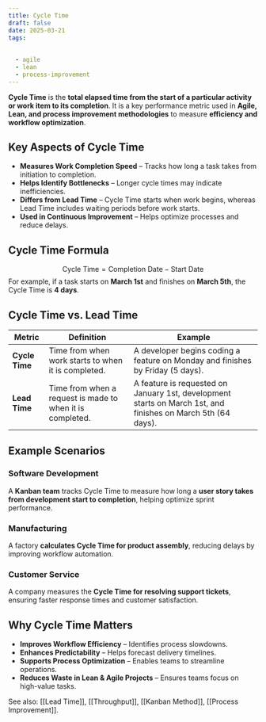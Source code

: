 ```yaml
---
title: Cycle Time
draft: false
date: 2025-03-21
tags:
  
  
  - agile
  - lean
  - process-improvement
---
```


**Cycle Time** is the **total elapsed time from the start of a particular activity or work item to its completion**. It is a key performance metric used in **Agile, Lean, and process improvement methodologies** to measure **efficiency and workflow optimization**.

## **Key Aspects of Cycle Time**
- **Measures Work Completion Speed** – Tracks how long a task takes from initiation to completion.
- **Helps Identify Bottlenecks** – Longer cycle times may indicate inefficiencies.
- **Differs from Lead Time** – Cycle Time starts when work begins, whereas Lead Time includes waiting periods before work starts.
- **Used in Continuous Improvement** – Helps optimize processes and reduce delays.

## **Cycle Time Formula**
$$
\text{Cycle Time} = \text{Completion Date} - \text{Start Date}
$$
For example, if a task starts on **March 1st** and finishes on **March 5th**, the Cycle Time is **4 days**.

## **Cycle Time vs. Lead Time**
| **Metric**       | **Definition** | **Example** |
|-----------------|------------------------------------------------|------------------------------------------------|
| **Cycle Time**  | Time from when work starts to when it is completed. | A developer begins coding a feature on Monday and finishes by Friday (5 days). |
| **Lead Time**   | Time from when a request is made to when it is completed. | A feature is requested on January 1st, development starts on March 1st, and finishes on March 5th (64 days). |

## **Example Scenarios**

### **Software Development**
A **Kanban team** tracks Cycle Time to measure how long a **user story takes from development start to completion**, helping optimize sprint performance.

### **Manufacturing**
A factory **calculates Cycle Time for product assembly**, reducing delays by improving workflow automation.

### **Customer Service**
A company measures the **Cycle Time for resolving support tickets**, ensuring faster response times and customer satisfaction.

## **Why Cycle Time Matters**
- **Improves Workflow Efficiency** – Identifies process slowdowns.
- **Enhances Predictability** – Helps forecast delivery timelines.
- **Supports Process Optimization** – Enables teams to streamline operations.
- **Reduces Waste in Lean & Agile Projects** – Ensures teams focus on high-value tasks.

See also: [[Lead Time]], [[Throughput]], [[Kanban Method]], [[Process Improvement]].

